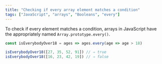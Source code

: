 ```yaml
---
title: "Checking if every array element matches a condition"
tags: ["JavaScript", "arrays", "Booleans", "every"]
---
```

To check if every element matches a condition, arrays in JavaScript have the appropriately named `Array.prototype.every()`.

```js
const isEverybodyOver18 = ages => ages.every(age => age > 18)

isEverybodyOver18([27, 35, 52, 91]) // ⇒ true
isEverybodyOver18([16, 23, 42, 19]) // ⇒ false
```
